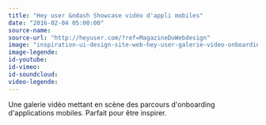 ```yaml
---
title: "Hey user &ndash Showcase vidéo d'appli mobiles"
date: "2016-02-04 05:00:00"
source-name:
source-url: "http://heyuser.com/?ref=MagazineDuWebdesign"
image: "inspiration-ui-design-site-web-hey-user-galerie-video-onboarding-app-mobile.png"
image-legende:
id-youtube:
id-vimeo:
id-soundcloud:
video-legende:
---
```


Une galerie vidéo mettant en scène des parcours d'onboarding d'applications mobiles. Parfait pour être inspirer.
